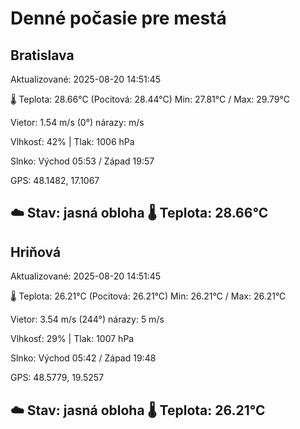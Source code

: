 ﻿# Denné počasie pre mestá

## Bratislava
Aktualizované: 2025-08-20 14:51:45

🌡️ Teplota: 28.66°C 
(Pocitová: 28.44°C)
Min: 27.81°C / Max: 29.79°C

Vietor: 1.54 m/s    (0°) 
nárazy:  m/s

Vlhkosť: 42% | Tlak: 1006 hPa

Slnko: Východ 05:53 / Západ 19:57

GPS: 48.1482, 17.1067

☁️ Stav: jasná obloha        🌡️ Teplota: 28.66°C
---

## Hriňová
Aktualizované: 2025-08-20 14:51:45

🌡️ Teplota: 26.21°C 
(Pocitová: 26.21°C)
Min: 26.21°C / Max: 26.21°C

Vietor: 3.54 m/s (244°)
nárazy: 5 m/s

Vlhkosť: 29% | Tlak: 1007 hPa

Slnko: Východ 05:42 / Západ 19:48

GPS: 48.5779, 19.5257

☁️ Stav: jasná obloha        🌡️ Teplota: 26.21°C
---
